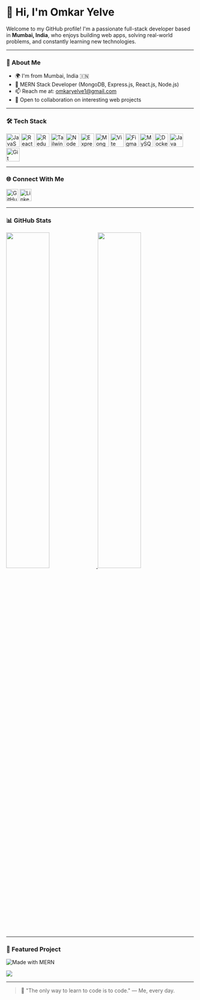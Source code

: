 # 👋 Hi, I'm Omkar Yelve

Welcome to my GitHub profile! I'm a passionate full-stack developer based in **Mumbai, India**, who enjoys building web apps, solving real-world problems, and constantly learning new technologies.

---

### 🚀 About Me

- 🌍 I'm from Mumbai, India 🇮🇳  
- 💼 MERN Stack Developer (MongoDB, Express.js, React.js, Node.js)
- 📫 Reach me at: [omkaryelve1@gmail.com](mailto:omkaryelve1@gmail.com)
- 🤝 Open to collaboration on interesting web projects

---

### 🛠 Tech Stack

<p align="left">
  <a href="https://developer.mozilla.org/en-US/docs/Web/JavaScript"><img src="https://raw.githubusercontent.com/danielcranney/readme-generator/main/public/icons/skills/javascript-colored.svg" width="36" height="36" alt="JavaScript" /></a>
  <a href="https://reactjs.org/"><img src="https://raw.githubusercontent.com/danielcranney/readme-generator/main/public/icons/skills/react-colored.svg" width="36" height="36" alt="React" /></a>
  <a href="https://redux.js.org/"><img src="https://raw.githubusercontent.com/danielcranney/readme-generator/main/public/icons/skills/redux-colored.svg" width="36" height="36" alt="Redux" /></a>
  <a href="https://tailwindcss.com/"><img src="https://raw.githubusercontent.com/danielcranney/readme-generator/main/public/icons/skills/tailwindcss-colored.svg" width="36" height="36" alt="TailwindCSS" /></a>
  <a href="https://nodejs.org/"><img src="https://raw.githubusercontent.com/danielcranney/readme-generator/main/public/icons/skills/nodejs-colored.svg" width="36" height="36" alt="NodeJS" /></a>
  <a href="https://expressjs.com/"><img src="https://raw.githubusercontent.com/danielcranney/readme-generator/main/public/icons/skills/express-colored-dark.svg" width="36" height="36" alt="Express" /></a>
  <a href="https://www.mongodb.com/"><img src="https://raw.githubusercontent.com/danielcranney/readme-generator/main/public/icons/skills/mongodb-colored.svg" width="36" height="36" alt="MongoDB" /></a>
  <a href="https://vitejs.dev/"><img src="https://raw.githubusercontent.com/danielcranney/readme-generator/main/public/icons/skills/vite-colored.svg" width="36" height="36" alt="Vite" /></a>
  <a href="https://www.figma.com/"><img src="https://raw.githubusercontent.com/danielcranney/readme-generator/main/public/icons/skills/figma-colored.svg" width="36" height="36" alt="Figma" /></a>
  <a href="https://www.mysql.com/"><img src="https://raw.githubusercontent.com/danielcranney/readme-generator/main/public/icons/skills/mysql-colored.svg" width="36" height="36" alt="MySQL" /></a>
  <a href="https://www.docker.com/"><img src="https://raw.githubusercontent.com/danielcranney/readme-generator/main/public/icons/skills/docker-colored.svg" width="36" height="36" alt="Docker" /></a>
    <a href="https://www.java.com/"><img src="https://raw.githubusercontent.com/danielcranney/readme-generator/main/public/icons/skills/java-colored.svg" width="36" height="36" alt="Java" /></a>
      <a href="https://git-scm.com/"><img src="https://raw.githubusercontent.com/danielcranney/readme-generator/main/public/icons/skills/git-colored.svg" width="36" height="36" alt="Git" /></a>


</p>

---

### 🌐 Connect With Me

<p align="left">
  <a href="https://github.com/OmkarYelve" target="_blank"><img src="https://raw.githubusercontent.com/danielcranney/readme-generator/main/public/icons/socials/github.svg" width="32" alt="GitHub" /></a>
  <a href="https://www.linkedin.com/in/omkaryelve" target="_blank"><img src="https://raw.githubusercontent.com/danielcranney/readme-generator/main/public/icons/socials/linkedin.svg" width="32" alt="LinkedIn" /></a>
</p>

---

### 📊 GitHub Stats

<a href="https://github.com/OmkarYelve">
  <img width="48%" src="https://github-readme-stats.vercel.app/api?username=OmkarYelve&show_icons=true&hide_border=true&theme=radical" />
</a>
<a href="https://github.com/OmkarYelve">
  <img width="48%" src="https://github-readme-stats.vercel.app/api/top-langs/?username=OmkarYelve&layout=compact&hide_border=true&theme=radical" />
</a>

---

### 📌 Featured Project
![Made with MERN](https://img.shields.io/badge/Made%20with-MERN-blueviolet?style=for-the-badge&logo=mern&logoColor=white)

<a href="https://github.com/OmkarYelve/Turf-Booking-Portal">
  <img align="center" src="https://github-readme-stats.vercel.app/api/pin/?username=OmkarYelve&repo=Turf-Booking-Portal&theme=radical&hide_border=true" />
</a>

---

> 🧠 "The only way to learn to code is to code." — Me, every day.

